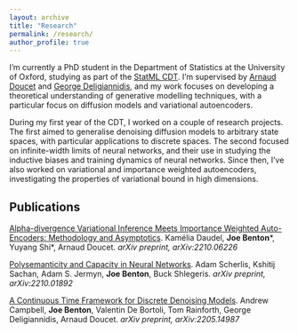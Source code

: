 ```yaml
---
layout: archive
title: "Research"
permalink: /research/
author_profile: true
---
```


<!-- {% if author.googlescholar %}
  You can also find my articles on <u><a href="{{author.googlescholar}}">my Google Scholar profile</a>.</u>
{% endif %}

{% include base_path %}

{% for post in site.publications reversed %}
  {% include archive-single.html %}
{% endfor %} -->

I’m currently a PhD student in the Department of Statistics at the University of Oxford, studying as part of the [StatML CDT](https://statml.io/). I’m supervised by [Arnaud Doucet](https://www.stats.ox.ac.uk/~doucet/) and [George Deligiannidis](https://www.stats.ox.ac.uk/~deligian/), and my work focuses on developing a theoretical understanding of generative modelling techniques, with a particular focus on diffusion models and variational autoencoders.

During my first year of the CDT, I worked on a couple of research projects. The first aimed to generalise denoising diffusion models to arbitrary state spaces, with particular applications to discrete spaces. The second focused on infinite-width limits of neural networks, and their use in studying the inductive biases and training dynamics of neural networks. Since then, I’ve also worked on variational and importance weighted autoencoders, investigating the properties of variational bound in high dimensions.

## Publications

[Alpha-divergence Variational Inference Meets Importance Weighted Auto-Encoders: Methodology and Asymptotics](https://arxiv.org/abs/2210.06226). Kamélia Daudel, **Joe Benton**\*, Yuyang Shi\*, Arnaud Doucet. _arXiv preprint, arXiv:2210.06226_

[Polysemanticity and Capacity in Neural Networks](https://arxiv.org/abs/2210.01892). Adam Scherlis, Kshitij Sachan, Adam S. Jermyn, **Joe Benton**, Buck Shlegeris. _arXiv preprint, arXiv:2210.01892_

[A Continuous Time Framework for Discrete Denoising Models](https://arxiv.org/abs/2205.14987). Andrew Campbell, **Joe Benton**, Valentin De Bortoli, Tom Rainforth, George Deligiannidis, Arnaud Doucet. _arXiv preprint, arXiv:2205.14987_

<!-- ## Talks

Some talks will go here -->

